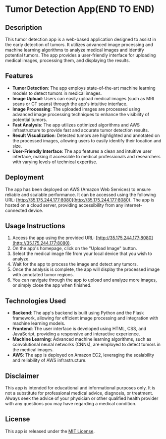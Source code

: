 # Tumor Detection App(END TO END)

## Description
This tumor detection app is a web-based application designed to assist in the early detection of tumors. It utilizes advanced image processing and machine learning algorithms to analyze medical images and identify potential tumors. The app provides a user-friendly interface for uploading medical images, processing them, and displaying the results.

## Features
- **Tumor Detection**: The app employs state-of-the-art machine learning models to detect tumors in medical images.
- **Image Upload**: Users can easily upload medical images (such as MRI scans or CT scans) through the app's intuitive interface.
- **Image Processing**: The uploaded images are processed using advanced image processing techniques to enhance the visibility of potential tumors.
- **Fast Analysis**: The app utilizes optimized algorithms and AWS infrastructure to provide fast and accurate tumor detection results.
- **Result Visualization**: Detected tumors are highlighted and annotated on the processed images, allowing users to easily identify their location and size.
- **User-Friendly Interface**: The app features a clean and intuitive user interface, making it accessible to medical professionals and researchers with varying levels of technical expertise.

## Deployment
The app has been deployed on AWS (Amazon Web Services) to ensure reliable and scalable performance. It can be accessed using the following URL: [http://35.175.244.177:8080](http://35.175.244.177:8080). The app is hosted on a cloud server, providing accessibility from any internet-connected device.

## Usage Instructions
1. Access the app using the provided URL: [http://35.175.244.177:8080](http://35.175.244.177:8080).
2. On the app's homepage, click on the "Upload Image" button.
3. Select the medical image file from your local device that you wish to analyze.
4. Wait for the app to process the image and detect any tumors.
5. Once the analysis is complete, the app will display the processed image with annotated tumor regions.
6. You can navigate through the app to upload and analyze more images, or simply close the app when finished.

## Technologies Used
- **Backend**: The app's backend is built using Python and the Flask framework, allowing for efficient image processing and integration with machine learning models.
- **Frontend**: The user interface is developed using HTML, CSS, and JavaScript, providing a responsive and interactive experience.
- **Machine Learning**: Advanced machine learning algorithms, such as convolutional neural networks (CNNs), are employed to detect tumors in the medical images.
- **AWS**: The app is deployed on Amazon EC2, leveraging the scalability and reliability of AWS infrastructure.

## Disclaimer
This app is intended for educational and informational purposes only. It is not a substitute for professional medical advice, diagnosis, or treatment. Always seek the advice of your physician or other qualified health provider with any questions you may have regarding a medical condition.

## License
This app is released under the [MIT License](LICENSE).


